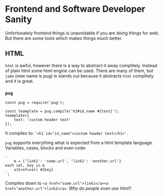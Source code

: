 # Frontend and Software Developer Sanity
Unfortunately frontend things is unavoidable if you are doing things for web. But there are some tools which makes things much better.

## HTML
`html` is awful, however there is a way to abstract it away complitely. Instead of plain html some html engine can be used. There are many of them, but `jade` (new name is pug) is stands out because it abstracts `html` complitely and it is great.

### `pug`

```
const pug = require('pug');

const teamplate = pug.compile('h1#id_name #{text}');
teamplate({
    text: 'custom header text'
});
```

It compiles to: `'<h1 id="id_name">custom header text</h1>'`.

`pug` supports everything what is expected from a html template language. Variables, cases, blocks and even code:

```
-
    m = {'link1': 'some.url', 'link2': 'another.url'}
each val, key in m
    a(href=val) #{key}
`;
```

Compiles down to `<a href="some.url">link1</a><a href="another.url">link2</a>`. *Why do people even use html?*.
